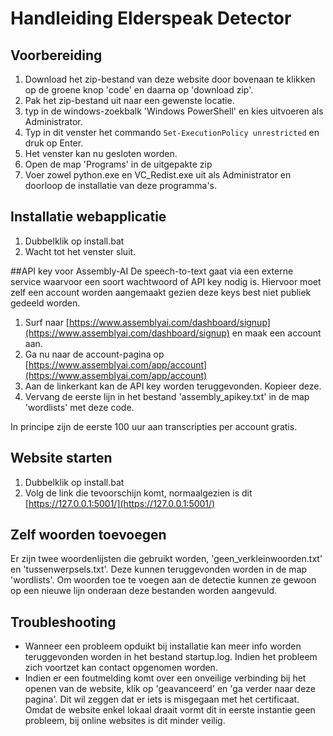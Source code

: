 # Handleiding Elderspeak Detector

## Voorbereiding


1. Download het zip-bestand van deze website door bovenaan te klikken op de groene knop 'code' en daarna op 'download zip'.
2. Pak het zip-bestand uit naar een gewenste locatie.
3. typ in de windows-zoekbalk 'Windows PowerShell' en kies uitvoeren als Administrator.
4. Typ in dit venster het commando ```Set-ExecutionPolicy unrestricted``` en druk op Enter.
5. Het venster kan nu gesloten worden.
6. Open de map 'Programs' in de uitgepakte zip
7. Voer zowel python.exe en VC_Redist.exe uit als Administrator en doorloop de installatie van deze programma's.

## Installatie webapplicatie

1. Dubbelklik op install.bat
2. Wacht tot het venster sluit.

##API key voor Assembly-AI
De speech-to-text gaat via een externe service waarvoor een soort wachtwoord of API key nodig is.
Hiervoor moet zelf een account worden aangemaakt gezien deze keys best niet publiek gedeeld worden.

1. Surf naar [https://www.assemblyai.com/dashboard/signup](https://www.assemblyai.com/dashboard/signup) en maak een account aan.
2. Ga nu naar de account-pagina op [https://www.assemblyai.com/app/account](https://www.assemblyai.com/app/account)
3. Aan de linkerkant kan de API key worden teruggevonden. Kopieer deze.
4. Vervang de eerste lijn in het bestand 'assembly_apikey.txt' in de map 'wordlists' met deze code.

In principe zijn de eerste 100 uur aan transcripties per account gratis.

## Website starten

1. Dubbelklik op install.bat
2. Volg de link die tevoorschijn komt, normaalgezien is dit [https://127.0.0.1:5001/](https://127.0.0.1:5001/)

## Zelf woorden toevoegen

Er zijn twee woordenlijsten die gebruikt worden, 'geen_verkleinwoorden.txt' en 'tussenwerpsels.txt'.
Deze kunnen teruggevonden worden in de map 'wordlists'.
Om woorden toe te voegen aan de detectie kunnen ze gewoon op een nieuwe lijn onderaan deze bestanden worden aangevuld.

## Troubleshooting
- Wanneer een probleem opduikt bij installatie kan meer info worden teruggevonden worden in het bestand startup.log.
Indien het probleem zich voortzet kan contact opgenomen worden.
- Indien er een foutmelding komt over een onveilige verbinding bij het openen van de website, klik op 'geavanceerd' en 'ga verder naar deze pagina'. Dit wil zeggen dat er iets is misgegaan met het certificaat. 
Omdat de website enkel lokaal draait vormt dit in eerste instantie geen probleem, bij online websites is dit minder veilig.
